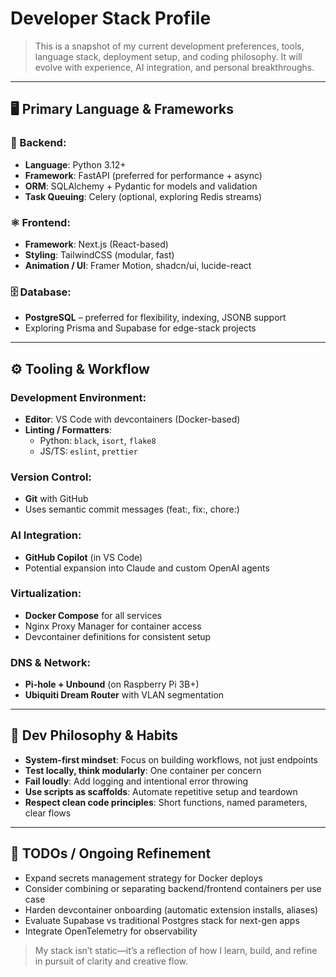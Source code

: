 # Developer Stack Profile

> This is a snapshot of my current development preferences, tools, language stack, deployment setup, and coding philosophy. It will evolve with experience, AI integration, and personal breakthroughs.

---

## 🖥️ Primary Language & Frameworks

### 🐍 Backend:
- **Language**: Python 3.12+
- **Framework**: FastAPI (preferred for performance + async)
- **ORM**: SQLAlchemy + Pydantic for models and validation
- **Task Queuing**: Celery (optional, exploring Redis streams)

### ⚛️ Frontend:
- **Framework**: Next.js (React-based)
- **Styling**: TailwindCSS (modular, fast)
- **Animation / UI**: Framer Motion, shadcn/ui, lucide-react

### 🗄️ Database:
- **PostgreSQL** – preferred for flexibility, indexing, JSONB support
- Exploring Prisma and Supabase for edge-stack projects

---

## ⚙️ Tooling & Workflow

### Development Environment:
- **Editor**: VS Code with devcontainers (Docker-based)
- **Linting / Formatters**:
  - Python: `black`, `isort`, `flake8`
  - JS/TS: `eslint`, `prettier`

### Version Control:
- **Git** with GitHub
- Uses semantic commit messages (feat:, fix:, chore:)

### AI Integration:
- **GitHub Copilot** (in VS Code)
- Potential expansion into Claude and custom OpenAI agents

### Virtualization:
- **Docker Compose** for all services
- Nginx Proxy Manager for container access
- Devcontainer definitions for consistent setup

### DNS & Network:
- **Pi-hole + Unbound** (on Raspberry Pi 3B+)
- **Ubiquiti Dream Router** with VLAN segmentation

---

## 🧰 Dev Philosophy & Habits

- **System-first mindset**: Focus on building workflows, not just endpoints
- **Test locally, think modularly**: One container per concern
- **Fail loudly**: Add logging and intentional error throwing
- **Use scripts as scaffolds**: Automate repetitive setup and teardown
- **Respect clean code principles**: Short functions, named parameters, clear flows

---

## 📌 TODOs / Ongoing Refinement

- Expand secrets management strategy for Docker deploys
- Consider combining or separating backend/frontend containers per use case
- Harden devcontainer onboarding (automatic extension installs, aliases)
- Evaluate Supabase vs traditional Postgres stack for next-gen apps
- Integrate OpenTelemetry for observability

> My stack isn’t static—it’s a reflection of how I learn, build, and refine in pursuit of clarity and creative flow.


